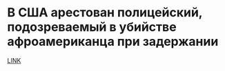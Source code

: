 # В США арестован полицейский, подозреваемый в убийстве афроамериканца при задержании



[LINK](https://varlamov.ru/3910511.html)